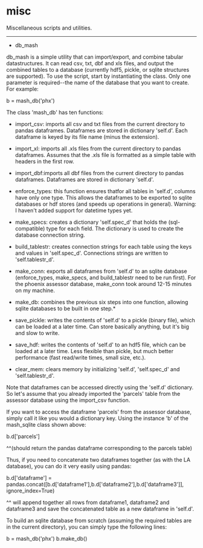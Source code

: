 misc
====

Miscellaneous scripts and utilities.

----------

+ db_mash

db_mash is a simple utility that can import/export, and combine tabular datastructures. It can read csv, txt, dbf and xls files, and output the combined tables to a database (currently hdf5, pickle, or sqlite structures are supported). To use the script, start by instantiating the class. Only one parameter is required--the name of the database that you want to create. For example:

b = mash_db('phx')

The class 'mash_db' has ten functions:

+ import_csv: imports all csv and txt files from the current directory to pandas dataframes. Dataframes are stored in dictionary 'self.d'. Each dataframe is keyed by its file name (minus the extension).

+ import_xl: imports all .xls files from the current directory to pandas dataframes. Assumes that the .xls file is formatted as a simple table with headers in the first row.

+ import_dbf:imports all dbf files from the current directory to pandas dataframes. Dataframes are stored in dictionary 'self.d'.

+ enforce_types: this function ensures thatfor all tables in 'self.d', columns have only one type. This allows the dataframes to be exported to sqlite databases or hdf stores (and speeds up operations in general).  Warning: I haven't added support for datetime types yet.

+ make_specs: creates a dictionary 'self.spec_d' that holds the (sql-compatible) type for each field. The dictionary is used to create the database connection string.

+ build_tablestr: creates connection strings for each table using the keys and values in 'self.spec_d'. Connections strings are written to 'self.tablestr_d'.

+ make_conn: exports all dataframes from 'self.d' to an sqlite database (enforce_types, make_specs, and build_tablestr need to be run first). For the phoenix assessor database, make_conn took around 12-15 minutes on my machine.

+ make_db: combines the previous six steps into one function, allowing sqlite databases to be built in one step.*

+ save_pickle: writes the contents of 'self.d' to a pickle (binary file), which can be loaded at a later time. Can store basically anything, but it's big and slow to write.

+ save_hdf: writes the contents of 'self.d' to an hdf5 file, which can be loaded at a later time. Less flexible than pickle, but much better performance (fast read/write times, small size, etc.).

+ clear_mem: clears memory by initializing 'self.d', 'self.spec_d' and 'self.tablestr_d'.


Note that dataframes can be accessed directly using the 'self.d' dictionary. So let's assume that you already imported the 'parcels' table from the assessor database using the import_csv function.

If you want to access the dataframe 'parcels' from the assessor database, simply call it like you would a dictionary key. Using the instance 'b' of the mash_sqlite class shown above:


b.d['parcels']

^^(should return the pandas dataframe corresponding to the parcels table)

Thus, if you need to concatenate two dataframes together (as with the LA database), you can do it very easily using pandas:

b.d['dataframe'] = pandas.concat([b.d['dataframe1'],b.d['dataframe2'],b.d['dataframe3']], ignore_index=True)

^^ will append together all rows from dataframe1, dataframe2 and dataframe3 and save the concatenated table as a new dataframe in 'self.d'.

To build an sqlite database from scratch (assuming the required tables are in the current directory), you can simply type the following lines:

b = mash_db('phx')
b.make_db() 
